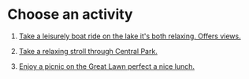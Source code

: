 # Choose an activity

1. [Take a leisurely boat ride on the lake it's both relaxing. Offers views.](congratulations.md)

2. [Take a relaxing stroll through Central Park.](congratulations.md)

3. [Enjoy a picnic on the Great Lawn perfect a nice lunch.](congratulations.md)

